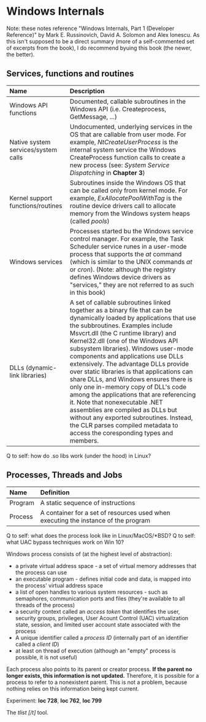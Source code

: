 # Windows Internals

Note: these notes reference "Windows Internals, Part 1 (Developer Reference)" by Mark E. Russinovich, David A. Solomon and Alex Ionescu. As this isn't supposed to be a direct summary (more of a self-commented set of excerpts from the book), I do recommend byuing this book (the newer, the better).

## Services, functions and routines

| Name                  | Description    |
|:----------------------|:---------------|
| Windows API functions | Documented, callable subroutines in the Windows API (i.e. Createprocess, GetMessage, ...) |
| Native system services/system calls | Undocumented, underlying services in the OS that are callable from user mode. For example, *NtCreateUserProcess* is the internal system service the Windows CreateProcess function calls to create a new process (see: *System Service Dispatching* in **Chapter 3**) |
| Kernel support functions/routines | Subroutines inside the Windows OS that can be called only from kernel mode. For example, *ExAllocatePoolWithTag* is the routine device drivers call to allocate memory from the Windows system heaps (called *pools*) |
| Windows services | Processes started bu the Windows service control manager. For example, the Task Scheduler service runes in a user-mode process that supports the *at* command (which is similar to the UNIX commands *at* or *cron*). (Note: although the registry defines Windows device drivers as "services," they are not referred to as such in this book) |
| DLLs (dynamic-link libraries) | A set of callable subroutines linked together as a binary file that can be dynamically loaded by applications that use the subbroutines. Examples include Msvcrt.dll (the C runtime library) and Kernel32.dll (one of the Windows API subsystem libraries). Windows user-mode components and applications use DLLs extensively. The advantage DLLs provide over static libraries is that applications can share DLLs, and Windows ensures there is only one in-memory copy of DLL's code among the applications that are referencing it. Note that nonexecutable .NET assemblies are compiled as DLLs but without any exported subroutines. Instead, the CLR parses compiled metadata to access the coresponding types and members. |

Q to self: how do .so libs work (under the hood) in Linux?

## Processes, Threads and Jobs

| Name            | Definition             |
|:----------------|:-----------------------|
| Program         | A static sequence of instructions |
| Process         | A container for a set of resources used when executing the instance of the program |

Q to self: what does the process look like in Linux/MacOS/*BSD?
Q to self: what UAC bypass techniques work on Win 10?

Windows process consists of (at the highest level of abstraction):

- a private virtual address space - a set of virtual memory addresses that the process can use
- an executable program - defines initial code and data, is mapped into the process' virtual address space
- a list of open handles to various system resources - such as semaphores, communication ports and files (they're available to all threads of the process)
- a security context called an *access token* that identifies the user, security groups, privileges, User Acount Control (UAC) virtualization state, session, and limited user account state associated with the process
- A unique identifier called a *process ID* (internally part of an identifier called a *client ID*)
- at least on thread of execution (although an "empty" process is possible, it is not useful)

Each process also points to its parent or creator process. **If the parent no longer exists, this information is not updated.** Therefore, it is possible for a process to refer to a nonexistent parent. This is not a problem, because nothing relies on this information being kept current.

Experiment: **loc 728**, **loc 762**, **loc 799**

The *tlist [/t]* tool.

